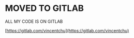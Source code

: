 # MOVED TO GITLAB
ALL MY CODE IS ON GITLAB

[https://gitlab.com/vincentchu](https://gitlab.com/vincentchu)

